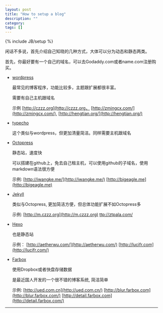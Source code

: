 ```yaml
---
layout: post
title: "How to setup a blog"
description: ""
category: 
tags: []
---
```

{% include JB/setup %}

闲话不多说，首先介绍自己知晓的几种方式，大体可以分为动态和静态两类。

首先，你最好要有一个自己的域名，可以去Godaddy.com或者name.com注册购买。

* [wordpress](http://wordpress.org/)

  最常见的博客程序，功能比较多，主题跟扩展都很丰富。

  需要有自己主机跟域名
  
  示例 [http://czzz.org](http://czzz.org， [http://zmingcx.com/](http://zmingcx.com/), [http://hengtian.org/](http://hengtian.org/)

* [typecho](http://typecho.org/)

  这个类似与wordpress，但更加清量简洁。同样需要主机跟域名

* [Octopress](http://octopress.org)

  静态站，速度快

  可以搭建在github上，免去自己租主机，可以使用github的子域名，使用markdown语法很方便

  示例: [http://iwangke.me/](http://iwangke.me/)  [http://bigeagle.me](http://bigeagle.me)

* [Jekyll](http://jekyllbootstrap.com)

  类似与Octopress, 更加简洁方便，但总体功能扩展不如Octopress多

  示例: [http://m.czzz.org](http://m.czzz.org)  [ttp://ztpala.com/](ttp://ztpala.com/)

* [Hexo](http://zespia.tw/hexo/)

  也是静态站

  示例： [http://aetherwu.com/](http://aetherwu.com/)   [http://lucifr.com](http://lucifr.com/)

* [Farbox](http://www.farbox.com)

  使用Dropbox或者快盘存储数据

  是最近国人开发的一个很不错的博客系统, 简洁简单

  示例: [http://ued.com.cn](http://ued.com.cn/)  [http://blur.farbox.com](http://blur.farbox.com/)  [http://detail.farbox.com](http://detail.farbox.com/)

---
